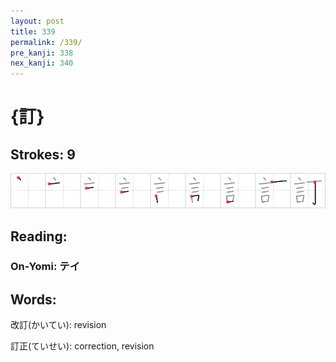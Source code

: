```yaml
---
layout: post
title: 339
permalink: /339/
pre_kanji: 338
nex_kanji: 340
---
```


# {訂}

## Strokes: 9

<div class="stroke"><img src="../images/E8A882.png" /></div>

## Reading:

### On-Yomi: テイ

## Words:

改訂(かいてい): revision

訂正(ていせい): correction, revision
